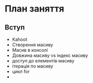 # План заняття

## Вступ

- Kahoot
- Створення масиву
- Масив в консолі
- Довжина масиву vs індекс масиву
- доступ до елементів масиву
- ітерація по масиву
- цикл for
-
